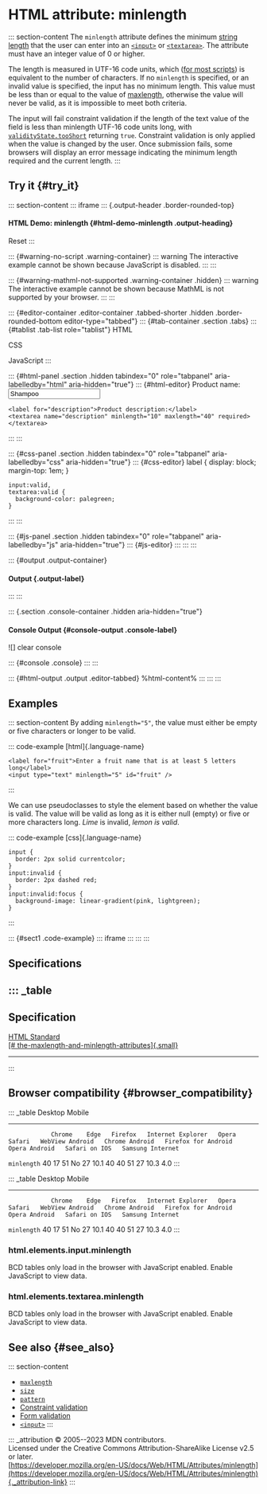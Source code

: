 

# HTML attribute: minlength



::: section-content
The `minlength` attribute defines the minimum [string
length](https://developer.mozilla.org/en-US/docs/Web/JavaScript/Reference/Global_Objects/String/length)
that the user can enter into an [`<input>`](../element/input) or
[`<textarea>`](../element/textarea). The attribute must have an integer
value of 0 or higher.

The length is measured in UTF-16 code units, which ([for most
scripts](https://developer.mozilla.org/en-US/docs/Web/JavaScript/Reference/Global_Objects/String/length#strings_with_length_not_equal_to_the_number_of_characters))
is equivalent to the number of characters. If no `minlength` is
specified, or an invalid value is specified, the input has no minimum
length. This value must be less than or equal to the value of
[maxlength](maxlength), otherwise the value will never be valid, as it
is impossible to meet both criteria.

The input will fail constraint validation if the length of the text
value of the field is less than minlength UTF-16 code units long, with
[`validityState.tooShort`](https://developer.mozilla.org/en-US/docs/Web/API/ValidityState/tooShort)
returning `true`. Constraint validation is only applied when the value
is changed by the user. Once submission fails, some browsers will
display an error message indicating the minimum length required and the
current length.
:::

## Try it {#try_it}

::: section-content
::: iframe
::: {.output-header .border-rounded-top}
#### HTML Demo: minlength {#html-demo-minlength .output-heading}

Reset
:::

::: {#warning-no-script .warning-container}
::: warning
The interactive example cannot be shown because JavaScript is disabled.
:::
:::

::: {#warning-mathml-not-supported .warning-container .hidden}
::: warning
The interactive example cannot be shown because MathML is not supported
by your browser.
:::
:::

::: {#editor-container .editor-container .tabbed-shorter .hidden .border-rounded-bottom editor-type="tabbed"}
::: {#tab-container .section .tabs}
::: {#tablist .tab-list role="tablist"}
HTML

CSS

JavaScript
:::

::: {#html-panel .section .hidden tabindex="0" role="tabpanel" aria-labelledby="html" aria-hidden="true"}
::: {#html-editor}
    <label for="name">Product name:</label>
    <input name="name" type="text" value="Shampoo" minlength="3" maxlength="20" required />

    <label for="description">Product description:</label>
    <textarea name="description" minlength="10" maxlength="40" required></textarea>
:::
:::

::: {#css-panel .section .hidden tabindex="0" role="tabpanel" aria-labelledby="css" aria-hidden="true"}
::: {#css-editor}
    label {
      display: block;
      margin-top: 1em;
    }

    input:valid,
    textarea:valid {
      background-color: palegreen;
    }
:::
:::

::: {#js-panel .section .hidden tabindex="0" role="tabpanel" aria-labelledby="js" aria-hidden="true"}
::: {#js-editor}
:::
:::
:::

::: {#output .output-container}
#### Output {.output-label}
:::
:::

::: {.section .console-container .hidden aria-hidden="true"}
#### Console Output {#console-output .console-label}

![]
clear console

::: {#console .console}
:::
:::

::: {#html-output .output .editor-tabbed}
%html-content%
:::
:::
:::

## Examples

::: section-content
By adding `minlength="5"`, the value must either be empty or five
characters or longer to be valid.

::: code-example
[html]{.language-name}

``` {signature="BVDyOX4r0iz2c7Z3QxxOuELvexWmwfvpHnUK14xF5Mc=" data-language="html"}
<label for="fruit">Enter a fruit name that is at least 5 letters long</label>
<input type="text" minlength="5" id="fruit" />
```
:::

We can use pseudoclasses to style the element based on whether the value
is valid. The value will be valid as long as it is either null (empty)
or five or more characters long. *Lime* is invalid, *lemon is valid*.

::: code-example
[css]{.language-name}

``` {signature="Q8x3i75AtKMOIhTESyx16mmg2Nv/Vgs/sjUou9yeZOs=" data-language="css"}
input {
  border: 2px solid currentcolor;
}
input:invalid {
  border: 2px dashed red;
}
input:invalid:focus {
  background-image: linear-gradient(pink, lightgreen);
}
```
:::

::: {#sect1 .code-example}
::: iframe
:::
:::
:::

## Specifications

::: _table
  --------------------------------------------------------------------------------------------------------------------------------------------
  Specification
  --------------------------------------------------------------------------------------------------------------------------------------------
  [HTML Standard\
  [\#
  the-maxlength-and-minlength-attributes]{.small}](https://html.spec.whatwg.org/multipage/input.html#the-maxlength-and-minlength-attributes)

  --------------------------------------------------------------------------------------------------------------------------------------------
:::

## Browser compatibility {#browser_compatibility}

::: _table
                Desktop                                                         Mobile                                                                                   
  ------------- --------- ------ --------- ------------------- ------- -------- ----------------- ---------------- --------------------- --------------- --------------- ------------------
                Chrome    Edge   Firefox   Internet Explorer   Opera   Safari   WebView Android   Chrome Android   Firefox for Android   Opera Android   Safari on IOS   Samsung Internet
  `minlength`   40        17     51        No                  27      10.1     40                40               51                    27              10.3            4.0
:::

::: _table
                Desktop                                                         Mobile                                                                                   
  ------------- --------- ------ --------- ------------------- ------- -------- ----------------- ---------------- --------------------- --------------- --------------- ------------------
                Chrome    Edge   Firefox   Internet Explorer   Opera   Safari   WebView Android   Chrome Android   Firefox for Android   Opera Android   Safari on IOS   Samsung Internet
  `minlength`   40        17     51        No                  27      10.1     40                40               51                    27              10.3            4.0
:::

### html.elements.input.minlength

BCD tables only load in the browser with JavaScript enabled. Enable
JavaScript to view data.

### html.elements.textarea.minlength

BCD tables only load in the browser with JavaScript enabled. Enable
JavaScript to view data.

## See also {#see_also}

::: section-content
-   [`maxlength`](maxlength)
-   [`size`](size)
-   [`pattern`](pattern)
-   [Constraint validation](../constraint_validation)
-   [Form
    validation](https://developer.mozilla.org/en-US/docs/Learn/Forms/Form_validation)
-   [`<input>`](../element/input)
:::

::: _attribution
© 2005--2023 MDN contributors.\
Licensed under the Creative Commons Attribution-ShareAlike License v2.5
or later.\
[https://developer.mozilla.org/en-US/docs/Web/HTML/Attributes/minlength](https://developer.mozilla.org/en-US/docs/Web/HTML/Attributes/minlength){._attribution-link}
:::
